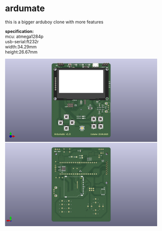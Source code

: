 # ardumate
this is a bigger arduboy clone with more features

**specification:**\
mcu: atmega1284p\
usb-serial:ft232r\
width:34.29mm\
height:26.67mm

<img src="./ardumate/ardumate-f.png" width="500">
<img src="./ardumate/ardumate-b.png" width="500">
